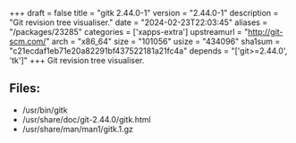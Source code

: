 +++
draft = false
title = "gitk 2.44.0-1"
version = "2.44.0-1"
description = "Git revision tree visualiser."
date = "2024-02-23T22:03:45"
aliases = "/packages/23285"
categories = ['xapps-extra']
upstreamurl = "http://git-scm.com/"
arch = "x86_64"
size = "101056"
usize = "434096"
sha1sum = "c21ecdaf1eb71e20a82291bf437522181a21fc4a"
depends = "['git>=2.44.0', 'tk']"
+++
Git revision tree visualiser.

## Files: 
* /usr/bin/gitk
* /usr/share/doc/git-2.44.0/gitk.html
* /usr/share/man/man1/gitk.1.gz
